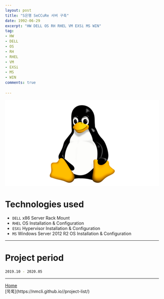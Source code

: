 ```yaml
---
layout: post
title: "S은행 SeCCuRe 서버 구축"
date: 1992-06-29
excerpt: "HW DELL OS RH RHEL VM EXSi MS WIN"
tag:
- HW
- DELL
- OS
- RH
- RHEL
- VM
- EXSi
- MS
- WIN
comments: true

---
```


![Untitled](/assets/img/linux_logo.png)
# Technologies used
* `DELL` x86 Server Rack Mount
* `RHEL` OS Installation & Configuration
* `ESXi` Hypervisor Installation & Configuration
* `MS` Windows Server 2012 R2 OS Installation & Configuration

---

# Project period
```bash
2019.10 - 2020.05
```
---

<div markdown="0"><a href="#" class="btn">Home</a></div>
[목록](https://nmcli.github.io//project-list/)
